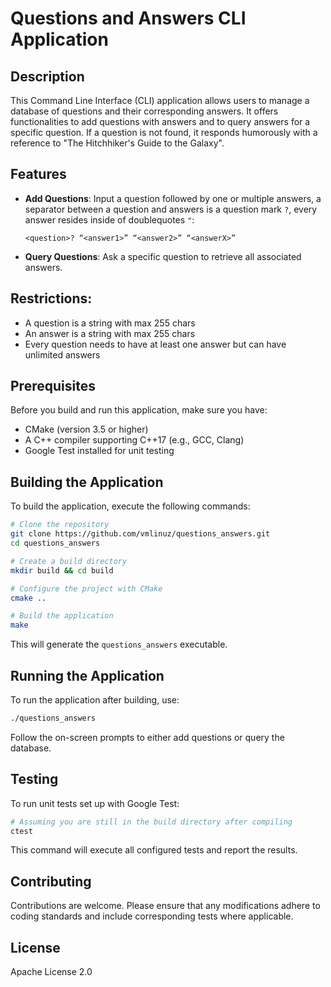 # Questions and Answers CLI Application

## Description
This Command Line Interface (CLI) application allows users to manage a database of questions and their corresponding answers. It offers functionalities to add questions with answers and to query answers for a specific question. If a question is not found, it responds humorously with a reference to "The Hitchhiker's Guide to the Galaxy".

## Features
- **Add Questions**: Input a question followed by one or multiple answers, a separator between a question and answers is a question mark `?`, every answer resides inside of doublequotes `"`:
  ```
  <question>? “<answer1>” “<answer2>” “<answerX>”
  ```

- **Query Questions**: Ask a specific question to retrieve all associated answers.

## Restrictions:
- A question is a string with max 255 chars
- An answer is a string with max 255 chars
- Every question needs to have at least one answer but can have unlimited answers 

## Prerequisites
Before you build and run this application, make sure you have:
- CMake (version 3.5 or higher)
- A C++ compiler supporting C++17 (e.g., GCC, Clang)
- Google Test installed for unit testing

## Building the Application
To build the application, execute the following commands:

```bash
# Clone the repository
git clone https://github.com/vmlinuz/questions_answers.git
cd questions_answers

# Create a build directory
mkdir build && cd build

# Configure the project with CMake
cmake ..

# Build the application
make
```

This will generate the `questions_answers` executable.

## Running the Application
To run the application after building, use:

```bash
./questions_answers
```

Follow the on-screen prompts to either add questions or query the database.

## Testing
To run unit tests set up with Google Test:

```bash
# Assuming you are still in the build directory after compiling
ctest
```

This command will execute all configured tests and report the results.

## Contributing
Contributions are welcome. Please ensure that any modifications adhere to coding standards and include corresponding tests where applicable.

## License
Apache License 2.0
